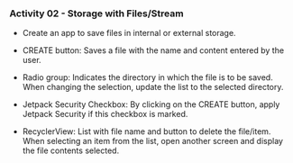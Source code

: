 ### Activity 02 - Storage with Files/Stream

- Create an app to save files in internal or external storage.

- CREATE button: Saves a file with the name and content entered by the user.

- Radio group: Indicates the directory in which the file is to be saved. When changing the selection, update the list to the selected directory.


- Jetpack Security Checkbox: By clicking on the CREATE button, apply Jetpack Security if this checkbox is marked.


- RecyclerView: List with file name and button to delete the file/item. When selecting an item from the list, open another screen and display the file contents selected.
